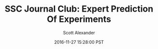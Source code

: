 ---
layout: podcast
title: "SSC Journal Club: Expert Prediction Of Experiments"
author: Scott Alexander
description: https://slatestarcodex.com/2016/11/27/ssc-journal-club-expert-prediction-of-experiments/
date: 2016-11-27 15:28:00 PST
length: 2404550
duration: 601
guid: ssc-journal-club-expert-prediction-of-experiments
---